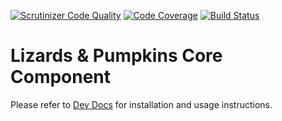 [![Scrutinizer Code Quality](https://scrutinizer-ci.com/g/lizards-and-pumpkins/core/badges/quality-score.png?b=master)](https://scrutinizer-ci.com/g/lizards-and-pumpkins/core/?branch=master) [![Code Coverage](https://scrutinizer-ci.com/g/lizards-and-pumpkins/core/badges/coverage.png?b=master)](https://scrutinizer-ci.com/g/lizards-and-pumpkins/core/?branch=master) [![Build Status](https://scrutinizer-ci.com/g/lizards-and-pumpkins/core/badges/build.png?b=master)](https://scrutinizer-ci.com/g/lizards-and-pumpkins/core/build-status/master)

# Lizards & Pumpkins Core Component

Please refer to [Dev Docs](http://lizardsandpumpkins.com/dev-docs/core/) for installation and usage instructions.
